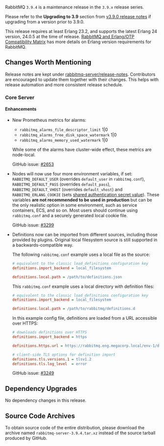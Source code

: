RabbitMQ `3.9.4` is a maintenance release in the `3.9.x` release series.

Please refer to the **Upgrading to 3.9** section from [v3.9.0 release notes](https://github.com/rabbitmq/rabbitmq-server/releases/tag/v3.9.0) if upgrading from a version prior to 3.9.0.

This release requires at least Erlang 23.2, and supports the latest Erlang 24 version, 24.0.5 at the time of release. [RabbitMQ and Erlang/OTP Compatibility Matrix](https://www.rabbitmq.com/which-erlang.html) has more details on Erlang version requirements for RabbitMQ.


## Changes Worth Mentioning

Release notes are kept under [rabbitmq-server/release-notes](https://github.com/rabbitmq/rabbitmq-server/tree/v3.9.x/release-notes).
Contributors are encouraged to update them together with their changes.  This helps with release automation and more
consistent release schedule.

### Core Server

#### Enhancements

 * New Prometheus metrics for alarms:
   * `rabbitmq_alarms_file_descriptor_limit` 1|0
   * `rabbitmq_alarms_free_disk_space_watermark` 1|0
   * `rabbitmq_alarms_memory_used_watermark` 1|0
   
   While some of the alarms have cluster-wide effect, these metrics are node-local.

   GitHub issue: [#2653](https://github.com/rabbitmq/rabbitmq-server/pull/2653)

 * Nodes will now use four more environment variables, if set: `RABBITMQ_DEFAULT_USER` (overrides `default_user` in `rabbitmq.conf`), `RABBITMQ_DEFAULT_PASS` (overrides `default_pass`), `RABBITMQ_DEFAULT_VHOST` (overrides `default_vhost`) and `RABBITMQ_ERLANG_COOKIE` (sets [shared authentication secret value](https://www.rabbitmq.com/clustering.html#erlang-cookie)).
   These variables **are not recommended to be used in production** but can be the only realistic option in some environment, such as service containers, ECS, and so on.
   Most users should continue using `rabbitmq.conf` and a securely generated local cookie file.

   GitHub issue: [#3299](https://github.com/rabbitmq/rabbitmq-server/pull/3299)

 * Definitions now can be imported from different sources, including those provided by plugins. Original local filesystem source is still supported in a backwards-compatible way.

   The following `rabbitmq.conf` example uses a local file as the source:
   
   ``` ini
   # equivalent to the classic load_definitions configuration key   
   definitions.import_backend = local_filesystem

   definitions.local.path = /path/to/definitions.json
   ```
   
   This `rabbitmq.conf` example uses a local directory with definition files:
   
   ``` ini
   # equivalent to the classic load_definitions configuration key   
   definitions.import_backend = local_filesystem

   definitions.local.path = /path/to/rabbitmq/definitions.d
   ```

   In this example config file, definitions are loaded from a URL accessible over HTTPS:
   
   ``` ini
   # downloads definitions over HTTPS
   definitions.import_backend = https

   definitions.https.url = https://rabbitmq.eng.megacorp.local/env-1/definitions.json

   # client-side TLS options for definition import   
   definitions.tls.versions.1 = tlsv1.2
   definitions.tls.log_level  = error
   ```

   GitHub issue: [#3249](https://github.com/rabbitmq/rabbitmq-server/issues/3249)

## Dependency Upgrades

No dependency changes in this release.


## Source Code Archives

To obtain source code of the entire distribution, please download the archive named `rabbitmq-server-3.9.4.tar.xz` instead of the source tarball produced by GitHub.
